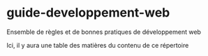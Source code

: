 # guide-developpement-web
Ensemble de règles et de bonnes pratiques de développement web

Ici, il y aura une table des matières du contenu de ce répertoire 
